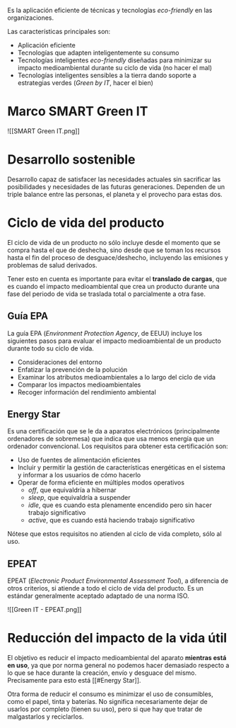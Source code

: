 
Es la aplicación eficiente de técnicas y tecnologías *eco-friendly* en las organizaciones.

Las características principales son:
- Aplicación eficiente
- Tecnologías que adapten inteligentemente su consumo
- Tecnologías inteligentes *eco-friendly* diseñadas para minimizar su impacto medioambiental durante su ciclo de vida (no hacer el mal)
- Tecnologías inteligentes sensibles a la tierra dando soporte a estrategias verdes (*Green by IT*, hacer el bien)
# Marco SMART Green IT

![[SMART Green IT.png]]

# Desarrollo sostenible

Desarrollo capaz de satisfacer las necesidades actuales sin sacrificar las posibilidades y necesidades de las futuras generaciones. Dependen de un triple balance entre las personas, el planeta y el provecho para estas dos.

# Ciclo de vida del producto

El ciclo de vida de un producto no sólo incluye desde el momento que se compra hasta el que de deshecha, sino desde que se toman los recursos hasta el fin del proceso de desguace/deshecho, incluyendo las emisiones y problemas de salud derivados.

Tener esto en cuenta es importante para evitar el **translado de cargas**, que es cuando el impacto medioambiental que crea un producto durante una fase del periodo de vida se traslada total o parcialmente a otra fase.

## Guía EPA

La guía EPA (*Environment Protection Agency*, de EEUU) incluye los siguientes pasos para evaluar el impacto medioambiental de un producto durante todo su ciclo de vida.
- Consideraciones del entorno
- Enfatizar la prevención de la polución
- Examinar los atributos medioambientales a lo largo del ciclo de vida
- Comparar los impactos medioambientales
- Recoger información del rendimiento ambiental

## Energy Star

Es una certificación que se le da a aparatos electrónicos (principalmente ordenadores de sobremesa) que indica que usa menos energía que un ordenador convencional. Los requisitos para obtener esta certificación son:
- Uso de fuentes de alimentación eficientes
- Incluir y permitir la gestión de características energéticas en el sistema y informar a los usuarios de cómo hacerlo
- Operar de forma eficiente en múltiples modos operativos
    - *off*, que equivaldría a hibernar
    - *sleep*, que equivaldría a suspender
    - *idle*, que es cuando esta plenamente encendido pero sin hacer trabajo significativo
    - *active*, que es cuando está haciendo trabajo significativo

Nótese que estos requisitos no atienden al ciclo de vida completo, sólo al uso.

## EPEAT

EPEAT (*Electronic Product Environmental Assessment Tool*), a diferencia de otros criterios, si atiende a todo el ciclo de vida del producto. Es un estándar generalmente aceptado adaptado de una norma ISO.

![[Green IT - EPEAT.png]]

# Reducción del impacto de la vida útil

El objetivo es reducir el impacto medioambiental del aparato **mientras está en uso**, ya que por norma general no podemos hacer demasiado respecto a lo que se hace durante la creación, envío y desguace del mismo. Precisamente para esto está [[#Energy Star]].

Otra forma de reducir el consumo es minimizar el uso de consumibles, como el papel, tinta y baterías. No significa necesariamente dejar de usarlos por completo (tienen su uso), pero si que hay que tratar de malgastarlos y reciclarlos.